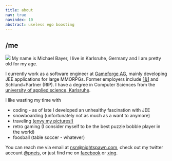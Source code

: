 ```yaml
--- 
title: about
nav: true
navindex: 10
abstract: useless ego boosting
---
```



/me
---
<img src="/images/about/me.png" class="floatleft"/>
My name is Michael Bayer, I live in Karlsruhe, Germany and I am pretty old for my age.

I currently work as a software engineer at [Gameforge AG](http://corporate.gameforge.com/en/), mainly developing 
JEE applications for large MMORPGs. Former employers include [1&1](httt://einsundeins.com) and Schlund+Partner (RIP).
I have a degree in Computer Sciences from the [university of applied science, Karlsruhe](http://hs-karlsruhe.de/).

I like wasting my time with

-   coding - as of late I developed an unhealthy fascination with JEE
-   snowboarding (unfortunately not as much as a want to anymore)
-   traveling <a href="/travels/">(envy my pictures!)</a>
-   retro gaming (I consider myself to be the best puzzle bobble player in the world)
-   foosball (table soccer - whatever)

You can reach me via email at [nsn@nightspawn.com](mailto:nsn@nightspawn.com), check out my twitter account
[@pneis](http://twitter.com/pneis), or just find me on [facebook](http://facebook.com) or [xing](http://xing.com).

